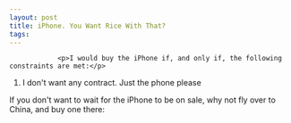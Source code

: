 ```yaml
---
layout: post
title: iPhone. You Want Rice With That?
tags:
---
```



                <p>I would buy the iPhone if, and only if, the following constraints are met:</p>
<ol>
    <li>I don't want any contract. Just the phone please</li>
</ol>
<p>If you don't want to wait for the iPhone to be on sale, why not fly over to China, and buy one there:</p>
<div style="text-align:center"><object type="application/x-shockwave-flash" style="width:425px; height:350px" data="http://www.youtube.com/v/f_8wuVEYMZ8"><param name="movie" value="http://www.youtube.com/v/f_8wuVEYMZ8"></param></object></div>
